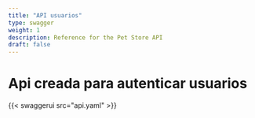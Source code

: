 ```yaml
---
title: "API usuarios"
type: swagger
weight: 1
description: Reference for the Pet Store API
draft: false
---
```

# Api creada para autenticar usuarios

{{< swaggerui src="api.yaml" >}}